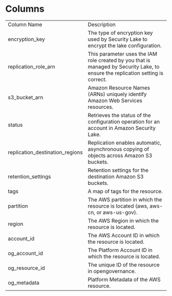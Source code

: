 # Columns  

<table>
	<tr><td>Column Name</td><td>Description</td></tr>
	<tr><td>encryption_key</td><td>The type of encryption key used by Security Lake to encrypt the lake configuration.</td></tr>
	<tr><td>replication_role_arn</td><td>This parameter uses the IAM role created by you that is managed by Security Lake, to ensure the replication setting is correct.</td></tr>
	<tr><td>s3_bucket_arn</td><td>Amazon Resource Names (ARNs) uniquely identify Amazon Web Services resources.</td></tr>
	<tr><td>status</td><td>Retrieves the status of the configuration operation for an account in Amazon Security Lake.</td></tr>
	<tr><td>replication_destination_regions</td><td>Replication enables automatic, asynchronous copying of objects across Amazon S3 buckets.</td></tr>
	<tr><td>retention_settings</td><td>Retention settings for the destination Amazon S3 buckets.</td></tr>
	<tr><td>tags</td><td>A map of tags for the resource.</td></tr>
	<tr><td>partition</td><td>The AWS partition in which the resource is located (aws, aws-cn, or aws-us-gov).</td></tr>
	<tr><td>region</td><td>The AWS Region in which the resource is located.</td></tr>
	<tr><td>account_id</td><td>The AWS Account ID in which the resource is located.</td></tr>
	<tr><td>og_account_id</td><td>The Platform Account ID in which the resource is located.</td></tr>
	<tr><td>og_resource_id</td><td>The unique ID of the resource in opengovernance.</td></tr>
	<tr><td>og_metadata</td><td>Platform Metadata of the AWS resource.</td></tr>
</table>